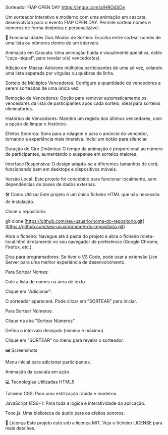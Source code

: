 Sorteador FIAP OPEN DAY
https://imgur.com/a/HROdSDe

Um sorteador interativo e moderno com uma animação em cascata, desenvolvido para o evento FIAP OPEN DAY. Permite sortear nomes e números de forma dinâmica e personalizável.

🚀 Funcionalidades
Dois Modos de Sorteio: Escolha entre sortear nomes de uma lista ou números dentro de um intervalo.

Animação em Cascata: Uma animação fluida e visualmente apelativa, estilo "caça-níquel", para revelar o(s) vencedor(es).

Adição em Massa: Adicione múltiplos participantes de uma só vez, colando uma lista separada por vírgulas ou quebras de linha.

Sorteio de Múltiplos Vencedores: Configure a quantidade de vencedores a serem sorteados de uma única vez.

Remoção de Vencedores: Opção para remover automaticamente os vencedores da lista de participantes após cada sorteio, ideal para sorteios eliminatórios.

Histórico de Vencedores: Mantém um registo dos últimos vencedores, com a opção de limpar o histórico.

Efeitos Sonoros: Sons para a rolagem e para o anúncio do vencedor, tornando a experiência mais imersiva. Inclui um botão para silenciar.

Duração de Giro Dinâmica: O tempo da animação é proporcional ao número de participantes, aumentando o suspense em sorteios maiores.

Interface Responsiva: O design adapta-se a diferentes tamanhos de ecrã, funcionando bem em desktops e dispositivos móveis.

Versão Local: Este projeto foi concebido para funcionar localmente, sem dependências de bases de dados externas.

🛠️ Como Utilizar
Este projeto é um único ficheiro HTML que não necessita de instalação.

Clone o repositório:

git clone [https://github.com/seu-usuario/nome-do-repositorio.git](https://github.com/seu-usuario/nome-do-repositorio.git)

Abra o ficheiro:
Navegue até à pasta do projeto e abra o ficheiro roleta-local.html diretamente no seu navegador de preferência (Google Chrome, Firefox, etc.).

Dica para programadores: Se tiver o VS Code, pode usar a extensão Live Server para uma melhor experiência de desenvolvimento.

Para Sortear Nomes:

Cole a lista de nomes na área de texto.

Clique em "Adicionar".

O sorteador aparecerá. Pode clicar em "SORTEAR" para iniciar.

Para Sortear Números:

Clique na aba "Sortear Números".

Defina o intervalo desejado (mínimo e máximo).

Clique em "SORTEAR" no menu para revelar o sorteador.

🖼️ Screenshots
<!-- Sugestão: Tire alguns screenshots da aplicação e coloque-os aqui para ilustrar -->

Menu inicial para adicionar participantes.

Animação da cascata em ação.

💻 Tecnologias Utilizadas
HTML5

Tailwind CSS: Para uma estilização rápida e moderna.

JavaScript (ES6+): Para toda a lógica e interatividade da aplicação.

Tone.js: Uma biblioteca de áudio para os efeitos sonoros.

📄 Licença
Este projeto está sob a licença MIT. Veja o ficheiro LICENSE para mais detalhes.
